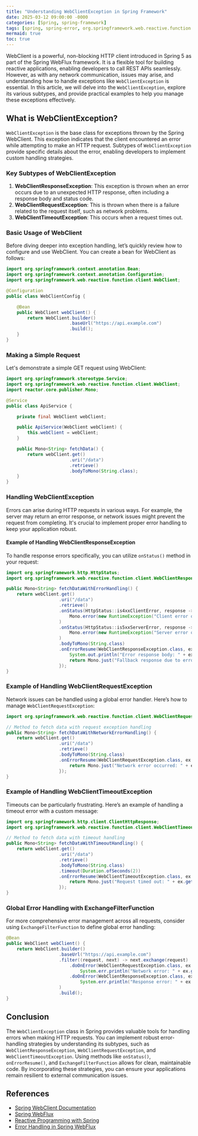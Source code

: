 ```yaml
---
title: "Understanding WebClientException in Spring Framework"
date: 2025-03-12 09:00:00 -0000
categories: [Spring, spring-framework]
tags: [spring, spring-error, org.springframework.web.reactive.function.client]
mermaid: true
toc: true
---
```



WebClient is a powerful, non-blocking HTTP client introduced in Spring 5 as part of the Spring WebFlux framework. It is a flexible tool for building reactive applications, enabling developers to call REST APIs seamlessly. However, as with any network communication, issues may arise, and understanding how to handle exceptions like `WebClientException` is essential. In this article, we will delve into the `WebClientException`, explore its various subtypes, and provide practical examples to help you manage these exceptions effectively.

## What is WebClientException?

`WebClientException` is the base class for exceptions thrown by the Spring WebClient. This exception indicates that the client encountered an error while attempting to make an HTTP request. Subtypes of `WebClientException` provide specific details about the error, enabling developers to implement custom handling strategies.

### Key Subtypes of WebClientException

1. **WebClientResponseException**: This exception is thrown when an error occurs due to an unexpected HTTP response, often including a response body and status code.
2. **WebClientRequestException**: This is thrown when there is a failure related to the request itself, such as network problems.
3. **WebClientTimeoutException**: This occurs when a request times out.

### Basic Usage of WebClient

Before diving deeper into exception handling, let’s quickly review how to configure and use WebClient. You can create a bean for WebClient as follows:

```java
import org.springframework.context.annotation.Bean;
import org.springframework.context.annotation.Configuration;
import org.springframework.web.reactive.function.client.WebClient;

@Configuration
public class WebClientConfig {

    @Bean
    public WebClient webClient() {
        return WebClient.builder()
                        .baseUrl("https://api.example.com")
                        .build();
    }
}
```

### Making a Simple Request

Let's demonstrate a simple GET request using WebClient:

```java
import org.springframework.stereotype.Service;
import org.springframework.web.reactive.function.client.WebClient;
import reactor.core.publisher.Mono;

@Service
public class ApiService {

    private final WebClient webClient;

    public ApiService(WebClient webClient) {
        this.webClient = webClient;
    }

    public Mono<String> fetchData() {
        return webClient.get()
                        .uri("/data")
                        .retrieve()
                        .bodyToMono(String.class);
    }
}
```

### Handling WebClientException

Errors can arise during HTTP requests in various ways. For example, the server may return an error response, or network issues might prevent the request from completing. It's crucial to implement proper error handling to keep your application robust.

#### Example of Handling WebClientResponseException

To handle response errors specifically, you can utilize `onStatus()` method in your request:

```java
import org.springframework.http.HttpStatus;
import org.springframework.web.reactive.function.client.WebClientResponseException;

public Mono<String> fetchDataWithErrorHandling() {
    return webClient.get()
                    .uri("/data")
                    .retrieve()
                    .onStatus(HttpStatus::is4xxClientError, response -> 
                        Mono.error(new RuntimeException("Client error occurred: " + response.statusCode()))
                    )
                    .onStatus(HttpStatus::is5xxServerError, response -> 
                        Mono.error(new RuntimeException("Server error occurred: " + response.statusCode()))
                    )
                    .bodyToMono(String.class)
                    .onErrorResume(WebClientResponseException.class, ex -> {
                        System.out.println("Error response body: " + ex.getResponseBodyAsString());
                        return Mono.just("Fallback response due to error: " + ex.getStatusCode());
                    });
}
```

### Example of Handling WebClientRequestException

Network issues can be handled using a global error handler. Here’s how to manage `WebClientRequestException`:

```java
import org.springframework.web.reactive.function.client.WebClientRequestException;

// Method to fetch data with request exception handling
public Mono<String> fetchDataWithNetworkErrorHandling() {
    return webClient.get()
                    .uri("/data")
                    .retrieve()
                    .bodyToMono(String.class)
                    .onErrorResume(WebClientRequestException.class, ex -> {
                        return Mono.just("Network error occurred: " + ex.getMessage());
                    });
}
```

### Example of Handling WebClientTimeoutException

Timeouts can be particularly frustrating. Here’s an example of handling a timeout error with a custom message:

```java
import org.springframework.http.client.ClientHttpResponse;
import org.springframework.web.reactive.function.client.WebClientTimeoutException;

// Method to fetch data with timeout handling
public Mono<String> fetchDataWithTimeoutHandling() {
    return webClient.get()
                    .uri("/data")
                    .retrieve()
                    .bodyToMono(String.class)
                    .timeout(Duration.ofSeconds(2))
                    .onErrorResume(WebClientTimeoutException.class, ex -> {
                        return Mono.just("Request timed out: " + ex.getMessage());
                    });
}
```

### Global Error Handling with ExchangeFilterFunction

For more comprehensive error management across all requests, consider using `ExchangeFilterFunction` to define global error handling:

```java
@Bean
public WebClient webClient() {
    return WebClient.builder()
                    .baseUrl("https://api.example.com")
                    .filter((request, next) -> next.exchange(request)
                        .doOnError(WebClientRequestException.class, ex -> 
                            System.err.println("Network error: " + ex.getMessage()))
                        .doOnError(WebClientResponseException.class, ex -> 
                            System.err.println("Response error: " + ex.getResponseBodyAsString()))
                    )
                    .build();
}
```

## Conclusion

The `WebClientException` class in Spring provides valuable tools for handling errors when making HTTP requests. You can implement robust error-handling strategies by understanding its subtypes, such as `WebClientResponseException`, `WebClientRequestException`, and `WebClientTimeoutException`. Using methods like `onStatus()`, `onErrorResume()`, and `ExchangeFilterFunction` allows for clean, maintainable code. By incorporating these strategies, you can ensure your applications remain resilient to external communication issues.

## References

- [Spring WebClient Documentation](https://docs.spring.io/spring-framework/docs/current/reference/html/web-reactive.html#webflux-client)
- [Spring WebFlux](https://spring.io/projects/spring-framework)
- [Reactive Programming with Spring](https://www.baeldung.com/spring-webflux)
- [Error Handling in Spring WebFlux](https://www.baeldung.com/spring-webflux-error-handling)